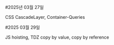 #2025년 03월 27일

CSS
CascadeLayer, Container-Queries

#2025 03월 29일

JS
hoisting, TDZ
copy by value, copy by reference
